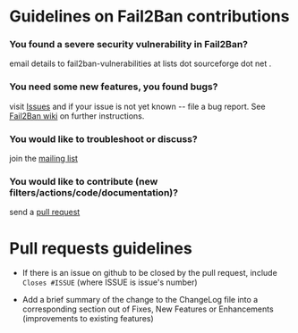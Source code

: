 Guidelines on Fail2Ban contributions
====================================

### You found a severe security vulnerability in Fail2Ban?
email details to fail2ban-vulnerabilities at lists dot sourceforge dot net .

### You need some new features, you found bugs?
visit [Issues](https://github.com/fail2ban/fail2ban/issues)
and if your issue is not yet known -- file a bug report. See
[Fail2Ban wiki](http://www.fail2ban.org/wiki/index.php/HOWTO_Seek_Help)
on further instructions.

### You would like to troubleshoot or discuss?
join the [mailing list](https://lists.sourceforge.net/lists/listinfo/fail2ban-users)

### You would like to contribute (new filters/actions/code/documentation)?
send a [pull request](https://github.com/fail2ban/fail2ban/pulls)

Pull requests guidelines
========================

- If there is an issue on github to be closed by the pull request, include
  ```Closes #ISSUE``` (where ISSUE is issue's number)
  
- Add a brief summary of the change to the ChangeLog file into a corresponding
  section out of Fixes, New Features or Enhancements (improvements to existing
  features)
